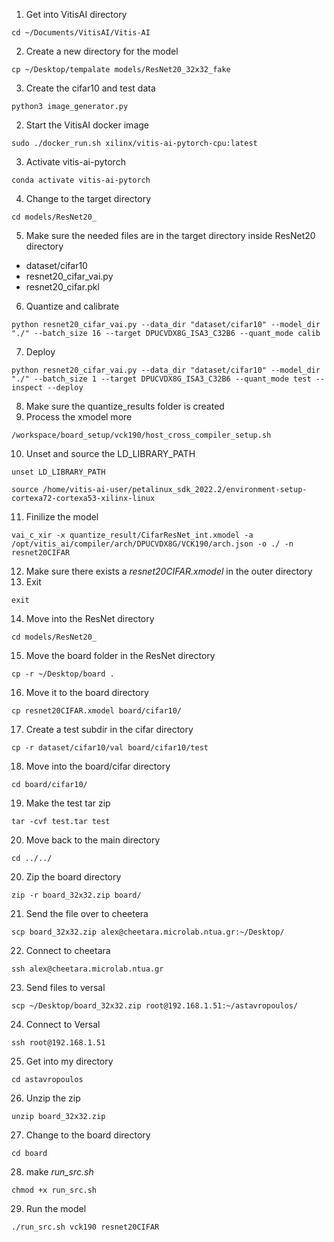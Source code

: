 1. Get into VitisAI directory
```
cd ~/Documents/VitisAI/Vitis-AI
```
2. Create a new directory for the model
```
cp ~/Desktop/tempalate models/ResNet20_32x32_fake
```
3. Create the cifar10 and test data
```
python3 image_generator.py
```
2. Start the VitisAI docker image
```
sudo ./docker_run.sh xilinx/vitis-ai-pytorch-cpu:latest
```
3. Activate vitis-ai-pytorch
```
conda activate vitis-ai-pytorch
```
4. Change to the target directory
```
cd models/ResNet20_
```
5. Make sure the needed files are in the target directory
inside ResNet20 directory
- dataset/cifar10
- resnet20_cifar_vai.py
- resnet20_cifar.pkl
6. Quantize and calibrate
```
python resnet20_cifar_vai.py --data_dir "dataset/cifar10" --model_dir "./" --batch_size 16 --target DPUCVDX8G_ISA3_C32B6 --quant_mode calib
```
7. Deploy
```
python resnet20_cifar_vai.py --data_dir "dataset/cifar10" --model_dir "./" --batch_size 1 --target DPUCVDX8G_ISA3_C32B6 --quant_mode test --inspect --deploy
```
8. Make sure the quantize_results folder is created
9. Process the xmodel more
```
/workspace/board_setup/vck190/host_cross_compiler_setup.sh
```
10. Unset and source the LD_LIBRARY_PATH
```
unset LD_LIBRARY_PATH
```
```
source /home/vitis-ai-user/petalinux_sdk_2022.2/environment-setup-cortexa72-cortexa53-xilinx-linux
```
11. Finilize the model
```
vai_c_xir -x quantize_result/CifarResNet_int.xmodel -a /opt/vitis_ai/compiler/arch/DPUCVDX8G/VCK190/arch.json -o ./ -n resnet20CIFAR
```
12. Make sure there exists a _resnet20CIFAR.xmodel_ in the outer directory
13. Exit
```
exit
```
14. Move into the ResNet directory
```
cd models/ResNet20_
```
15. Move the board folder in the ResNet directory
```
cp -r ~/Desktop/board .
```
16. Move it to the board directory
```
cp resnet20CIFAR.xmodel board/cifar10/
```
17. Create a test subdir in the cifar directory
```
cp -r dataset/cifar10/val board/cifar10/test
```
18. Move into the board/cifar directory
```
cd board/cifar10/
```
19. Make the test tar zip
```
tar -cvf test.tar test
```
20. Move back to the main directory
```
cd ../../
```
20. Zip the board directory
```
zip -r board_32x32.zip board/
```
21. Send the file over to cheetera
```
scp board_32x32.zip alex@cheetara.microlab.ntua.gr:~/Desktop/
```
22. Connect to cheetara
```
ssh alex@cheetara.microlab.ntua.gr
```
23. Send files to versal
```
scp ~/Desktop/board_32x32.zip root@192.168.1.51:~/astavropoulos/
```
24. Connect to Versal 
```
ssh root@192.168.1.51
```
25. Get into my directory
```
cd astavropoulos
```
26. Unzip the zip
```
unzip board_32x32.zip
```
27. Change to the board directory
```
cd board
```
28. make _run_src.sh_
```
chmod +x run_src.sh
```
29. Run the model
```
./run_src.sh vck190 resnet20CIFAR
```
